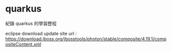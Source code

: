 # quarkus
紀錄 quarkus 的學習歷程

eclipse download update site url : https://download.jboss.org/jbosstools/photon/stable/composite/4.19.1/compositeContent.xml
